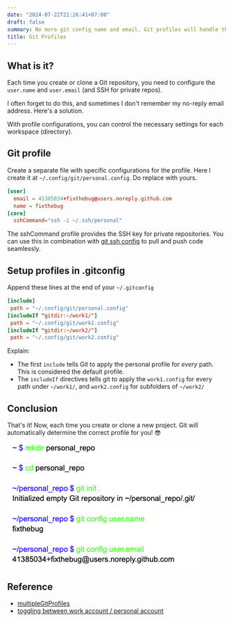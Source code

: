 ```yaml
---
date: "2024-07-22T21:26:41+07:00"
draft: false
summary: No more git config name and email. Git profiles will handle that for you.
title: Git Profiles
---
```


## What is it?

Each time you create or clone a Git repository, you need to configure the `user.name` and `user.email`  (and SSH for private repos).

I often forget to do this, and sometimes I don't remember my no-reply email address. Here's a solution.

With profile configurations, you can control the necessary settings for each workspace (directory).

## Git profile

Create a separate file with specific configurations for the profile. Here I create it at `~/.config/git/personal.config`. Do replace with yours.

```conf
[user]
  email = 41385034+fixthebug@users.noreply.github.com
  name = fixthebug
[core]
  sshCommand="ssh -i ~/.ssh/personal"
```

The sshCommand profile provides the SSH key for private repositories. You can use this in combination with [git ssh config](posts/configure-ssh-alias/) to pull and push code seamlessly.

## Setup profiles in .gitconfig

Append these lines at the end of your `~/.gitconfig`

```conf
[include]
 path = "~/.config/git/personal.config"
[includeIf "gitdir:~/work1/"]
 path = "~/.config/git/work1.config"
[includeIf "gitdir:~/work2/"]
 path = "~/.config/git/work2.config"
```

Explain:

- The first `include` tells Git to apply the personal profile for *every* path. This is considered the default profile.
- The `includeIf` directives tells git to apply the `work1.config` for every path under `~/work1/`, and `work2.config` for subfolders of `~/work2/`

## Conclusion

That's it! Now, each time you create or clone a new project. Git will automatically determine the correct profile for you! 😎

![result](test-profile.png)

## Reference

- [multipleGitProfiles](https://gist.github.com/Icaruk/f024a18093dc28ec1588cfb90efc32f7)
- [toggling between work account / personal account](https://www.reddit.com/r/git/comments/195gg0h/comment/kjuscfl/)
